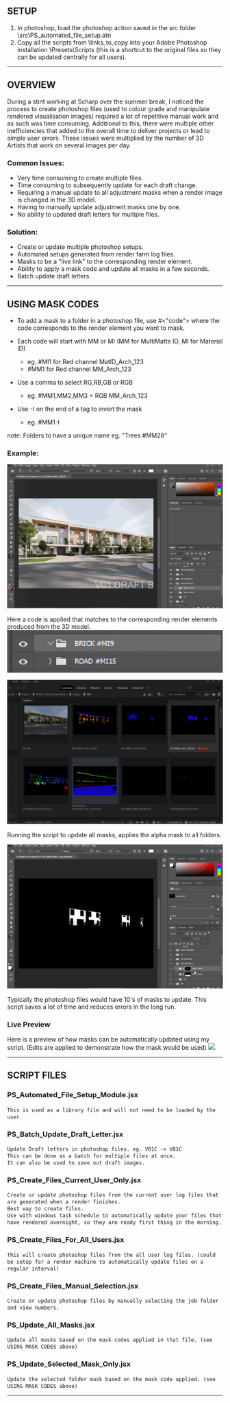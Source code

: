 ## SETUP
1) In photoshop, load the photoshop action saved in the src folder \src\PS_automated_file_setup.atn
2) Copy all the scripts from \links_to_copy into your Adobe Photoshop installation \Presets\Scripts (this is a shortcut to the original files so they can be updated centrally for all users).

---

## OVERVIEW

During a stint working at Scharp over the summer break, I noticed the process to create photoshop files (used to colour grade and manipulate rendered visualisation images) required a lot of repetitive manual work and as such was time consuming. Additional to this, there were multiple other inefficiencies that added to the overall time to deliver projects or lead to simple user errors. These issues were multiplied by the number of 3D Artists that work on several images per day.

### Common Issues:
- Very time consuming to create multiple files.
- Time consuming to subsequently update for each draft change.
- Requiring a manual update to all adjustment masks when a render image is changed in the 3D model.
- Having to manually update adjustment masks one by one.
- No ability to updated draft letters for multiple files.

### Solution:
- Create or update multiple photoshop setups.
- Automated setups generated from render farm log files.
- Masks to be a "live link" to the corresponding render element.
- Ability to apply a mask code and update all masks in a few seconds.
- Batch update draft letters.


---

## 
## USING MASK CODES
- To add a mask to a folder in a photoshop file, use #<"code"> where the code corresponds to the render element you want to mask.

- Each code will start with MM or MI (MM for MultiMatte ID, MI for Material ID)
    - eg. #MI1 for Red channel MatID_Arch_123
    - #MM1 for Red channel MM_Arch_123

- Use a comma to select RG,RB,GB or RGB 
    - eg. #MM1,MM2,MM3 = RGB MM_Arch_123

- Use -I on the end of a tag to invert the mask
    - eg. #MM1-I

note: Folders to have a unique name eg. "Trees #MM28"
### Example:

![](images/jpg/PS_Update_All_Masks_Code.jpg)

Here a code is applied that matches to the corresponding render elements produced from the 3D model.
![](images/jpg/Mask_Code_Example.png)

![](images/jpg/PS_Update_All_Masks_Render_Elements.jpg)

Running the script to update all masks, applies the alpha mask to all folders. 

![](images/jpg/PS_Update_All_Masks_Brick_Alpha.jpg)

Typically the photoshop files would have 10's of masks to update. This script saves a lot of time and reduces errors in the long run.

### Live Preview
Here is a preview of how masks can be automatically updated using my script. (Edits are applied to demonstrate how the mask would be used)
![](images/PS_Update_All_Masks_demo.gif)

---

## SCRIPT FILES
### PS_Automated_File_Setup_Module.jsx
    This is used as a library file and will not need to be loaded by the user.

### PS_Batch_Update_Draft_Letter.jsx
    Update Draft letters in photoshop files. eg. V01C -> V01C
    This can be done as a batch for multiple files at once.
    It can also be used to save out draft images.

### PS_Create_Files_Current_User_Only.jsx
    Create or update photoshop files from the current user log files that are generated when a render finishes.
    Best way to create files.
    Use with windows task schedule to automatically update your files that have rendered overnight, so they are ready first thing in the morning.

### PS_Create_Files_For_All_Users.jsx
    This will create photoshop files from the all user log files. (could be setup for a render machine to automatically update files on a regular interval)

### PS_Create_Files_Manual_Selection.jsx
    Create or update photoshop files by manually selecting the job folder and view numbers.

### PS_Update_All_Masks.jsx
    Update all masks based on the mask codes applied in that file. (see USING MASK CODES above)

### PS_Update_Selected_Mask_Only.jsx
    Update the selected folder mask based on the mask code applied. (see USING MASK CODES above)

---
